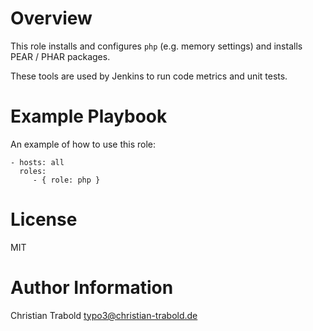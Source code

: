 # Overview

This role installs and configures `php` (e.g. memory settings) and installs PEAR / PHAR packages.

These tools are used by Jenkins to run code metrics and unit tests.


# Example Playbook

An example of how to use this role:

    - hosts: all
      roles:
         - { role: php }


# License

MIT


# Author Information

Christian Trabold <typo3@christian-trabold.de>
